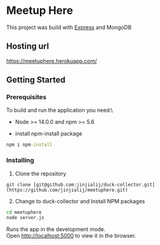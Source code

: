 # Meetup Here

This project was build with [Express](http://expressjs.com/) and MongoDB

## Hosting url

https://meetuphere.herokuapp.com/

## Getting Started

### Prerequisites

To build and run the application you need:\

- Node >= 14.0.0 and npm >= 5.6

- install npm-install package

```cmd
npm i npm-install
```

### Installing

1. Clone the repository

```git
git clone [git@github.com:jinjialij/duck-collector.git](https://github.com/jinjialij/meetuphere.git)
```

2. Change to duck-collector and Install NPM packages

```cmd
cd meetuphere
node server.js
```

Runs the app in the development mode.\
Open [http://localhost:5000](http://localhost:5000) to view it in the browser.
